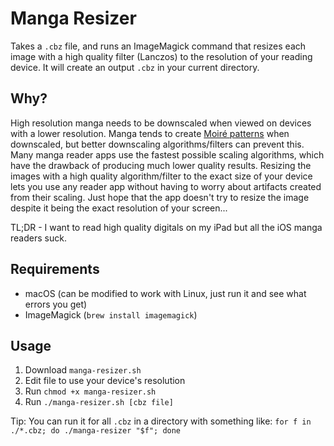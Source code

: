# Manga Resizer
Takes a `.cbz` file, and runs an ImageMagick command that resizes each image with a high quality filter (Lanczos) to the resolution of your reading device. It will create an output `.cbz` in your current directory.

## Why?
High resolution manga needs to be downscaled when viewed on devices with a lower resolution. Manga tends to create [Moiré patterns](https://en.wikipedia.org/wiki/Moir%C3%A9_pattern) when downscaled, but better downscaling algorithms/filters can prevent this. Many manga reader apps use the fastest possible scaling algorithms, which have the drawback of producing much lower quality results. Resizing the images with a high quality algorithm/filter to the exact size of your device lets you use any reader app without having to worry about artifacts created from their scaling. Just hope that the app doesn't try to resize the image despite it being the exact resolution of your screen...

TL;DR - I want to read high quality digitals on my iPad but all the iOS manga readers suck.

## Requirements
- macOS (can be modified to work with Linux, just run it and see what errors you get)
- ImageMagick (`brew install imagemagick`)

## Usage
1. Download `manga-resizer.sh`
2. Edit file to use your device's resolution
3. Run `chmod +x manga-resizer.sh`
4. Run `./manga-resizer.sh [cbz file]`

Tip: You can run it for all `.cbz` in a directory with something like:
`for f in ./*.cbz; do ./manga-resizer "$f"; done`
